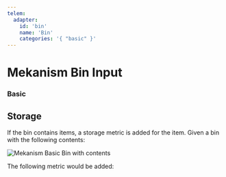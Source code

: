 ```yaml
---
telem:
  adapter:
    id: 'bin'
    name: 'Bin'
    categories: '{ "basic" }'
---
```


# Mekanism Bin Input <RepoLink path="lib/input/mekanism/BinInputAdapter.lua" />

<!--@include: ./common/preamble.md -->

### Basic

<MetricTable
  prefix="mekbin:"
  :metrics="[
    { name: 'stored',   value: '0 - inf', unit: 'item' },
    { name: 'capacity', value: '0 - inf', unit: 'item' }
  ]"
/>

## Storage
If the bin contains items, a storage metric is added for the item. Given a bin with the following contents:

![Mekanism Basic Bin with contents](/assets/mekanism-bin.png)

The following metric would be added:

<MetricTable
  prefix="storage:"
  :metrics="[
    { name: 'minecraft:lime_concrete_powder', value: '71', unit: 'item' }
  ]"
/>